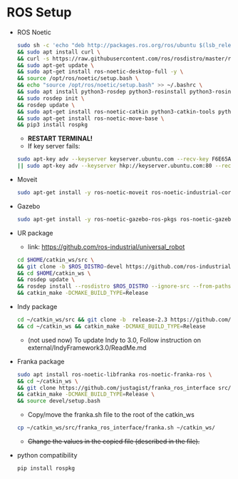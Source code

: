 # ROS Setup
* ROS Noetic  
  ```bash
  sudo sh -c 'echo "deb http://packages.ros.org/ros/ubuntu $(lsb_release -sc) main" > /etc/apt/sources.list.d/ros-latest.list' \
  && sudo apt install curl \
  && curl -s https://raw.githubusercontent.com/ros/rosdistro/master/ros.asc | sudo apt-key add - \
  && sudo apt-get update \
  && sudo apt-get install ros-noetic-desktop-full -y \
  && source /opt/ros/noetic/setup.bash \ 
  && echo "source /opt/ros/noetic/setup.bash" >> ~/.bashrc \
  && sudo apt install python3-rosdep python3-rosinstall python3-rosinstall-generator python3-wstool build-essential -y \
  && sudo rosdep init \
  && rosdep update \
  && sudo apt-get install ros-noetic-catkin python3-catkin-tools python3-catkin-pkg -y \
  && sudo apt-get install ros-noetic-move-base \
  && pip3 install rospkg
  ```
  * **RESTART TERMINAL!**  
  * If key server fails:
  ```bash
  sudo apt-key adv --keyserver keyserver.ubuntu.com --recv-key F6E65AC044F831AC80A06380C8B3A55A6F3EFCDE \
  || sudo apt-key adv --keyserver hkp://keyserver.ubuntu.com:80 --recv-key F6E65AC044F831AC80A06380C8B3A55A6F3EFCDE
  ```
  
* Moveit  
  ```bash
  sudo apt-get install -y ros-noetic-moveit ros-noetic-industrial-core ros-noetic-moveit-visual-tools ros-noetic-joint-state-publisher-gui
  ```  
* Gazebo  
  ```bash
  sudo apt-get install -y ros-noetic-gazebo-ros-pkgs ros-noetic-gazebo-ros-control ros-noetic-joint-state-controller ros-noetic-effort-controllers ros-noetic-position-controllers ros-noetic-joint-trajectory-controller  
  ```
* UR package  
  * link: https://github.com/ros-industrial/universal_robot  
  ```bash
  cd $HOME/catkin_ws/src \
  && git clone -b $ROS_DISTRO-devel https://github.com/ros-industrial/universal_robot.git \
  && cd $HOME/catkin_ws \
  && rosdep update \
  && rosdep install --rosdistro $ROS_DISTRO --ignore-src --from-paths src \
  && catkin_make -DCMAKE_BUILD_TYPE=Release  
  ```
* Indy package
  ```bash
  cd ~/catkin_ws/src && git clone -b  release-2.3 https://github.com/neuromeka-robotics/indy-ros \
  && cd ~/catkin_ws && catkin_make -DCMAKE_BUILD_TYPE=Release
  ```
  * (not used now) To update Indy to 3.0, Follow instruction on external/IndyFramework3.0/ReadMe.md
* Franka package  
  ```bash
  sudo apt install ros-noetic-libfranka ros-noetic-franka-ros \
  && cd ~/catkin_ws \
  && git clone https://github.com/justagist/franka_ros_interface src/franka_ros_interface \
  && catkin_make -DCMAKE_BUILD_TYPE=Release \
  && source devel/setup.bash
  ```
  * Copy/move the franka.sh file to the root of the catkin_ws
  ```bash
  cp ~/catkin_ws/src/franka_ros_interface/franka.sh ~/catkin_ws/
  ```
  * ~~Change the values in the copied file (described in the file).~~
* python compatibility  
  ```bash
  pip install rospkg  
  ```

